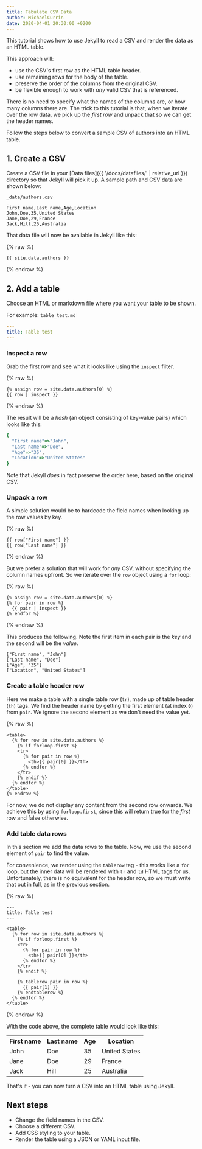 ```yaml
---
title: Tabulate CSV Data
author: MichaelCurrin
date: 2020-04-01 20:30:00 +0200
---
```


This tutorial shows how to use Jekyll to read a CSV and render the data as an HTML table.

This approach will:

- use the CSV's first row as the HTML table header.
- use remaining rows for the body of the table.
- preserve the order of the columns from the original CSV.
- be flexible enough to work with _any_ valid CSV that is referenced.

There is no need to specify what the names of the columns are, or how many columns there are.
The trick to this tutorial is that, when we iterate over the row data, we pick up the _first row_
and unpack that so we can get the header names.

Follow the steps below to convert a sample CSV of authors into an HTML table.


## 1. Create a CSV

Create a CSV file in your [Data files]({{ '/docs/datafiles/' | relative_url }}) directory so
that Jekyll will pick it up. A sample path and CSV data are shown below:

`_data/authors.csv`

```
First name,Last name,Age,Location
John,Doe,35,United States
Jane,Doe,29,France
Jack,Hill,25,Australia
```

That data file will now be available in Jekyll like this:

{% raw %}
```liquid
{{ site.data.authors }}
```
{% endraw %}


## 2. Add a table

Choose an HTML or markdown file where you want your table to be shown.

For example: `table_test.md`

```yaml
---
title: Table test
---
```

### Inspect a row

Grab the first row and see what it looks like using the `inspect` filter.

{% raw %}
```liquid
{% assign row = site.data.authors[0] %}
{{ row | inspect }}
```
{% endraw %}


The result will be a _hash_ (an object consisting of key-value pairs) which looks like this:

```ruby
{
  "First name"=>"John",
  "Last name"=>"Doe",
  "Age"=>"35",
  "Location"=>"United States"
}
```

Note that Jekyll _does_ in fact preserve the order here, based on the original CSV.


### Unpack a row

A simple solution would be to hardcode the field names when looking up the row values by key.

{% raw %}
```liquid
{{ row["First name"] }}
{{ row["Last name"] }}
```
{% endraw %}

But we prefer a solution that will work for _any_ CSV, without specifying the column names upfront.
So we iterate over the `row` object using a `for` loop:

{% raw %}
```liquid
{% assign row = site.data.authors[0] %}
{% for pair in row %}
  {{ pair | inspect }}
{% endfor %}
```
{% endraw %}

This produces the following. Note the first item in each pair is the _key_ and the second will be
the _value_.

```
["First name", "John"]
["Last name", "Doe"]
["Age", "35"]
["Location", "United States"]
```

### Create a table header row

Here we make a table with a single table row (`tr`), made up of table header (`th`) tags. We find
the header name by getting the first element (at index `0`) from `pair`. We ignore the second
element as we don't need the value yet.

{% raw %}
```liquid
<table>
  {% for row in site.data.authors %}
    {% if forloop.first %}
    <tr>
      {% for pair in row %}
        <th>{{ pair[0] }}</th>
      {% endfor %}
    </tr>
    {% endif %}
  {% endfor %}
</table>
{% endraw %}
```

For now, we do not display any content from the second row onwards. We achieve this by using
`forloop.first`, since this will return true for the _first_ row and false otherwise.


### Add table data rows

In this section we add the data rows to the table. Now, we use the second element of `pair`
to find the value.

For convenience, we render using the `tablerow` tag - this works like a `for` loop, but the inner
data will be rendered with `tr` and `td` HTML tags for us. Unfortunately, there is no equivalent for
the header row, so we must write that out in full, as in the previous section.

{% raw %}
```liquid
---
title: Table test
---

<table>
  {% for row in site.data.authors %}
    {% if forloop.first %}
    <tr>
      {% for pair in row %}
        <th>{{ pair[0] }}</th>
      {% endfor %}
    </tr>
    {% endif %}

    {% tablerow pair in row %}
      {{ pair[1] }}
    {% endtablerow %}
  {% endfor %}
</table>
```
{% endraw %}


With the code above, the complete table would look like this:

<table>
  <tr>
    <th>First name</th>
    <th>Last name</th>
    <th>Age</th>
    <th>Location</th>
  </tr>
  <tr>
    <td>John</td>
    <td>Doe</td>
    <td>35</td>
    <td>United States</td>
  </tr>
  <tr>
    <td>Jane</td>
    <td>Doe</td>
    <td>29</td>
    <td>France</td>
  </tr>
  <tr>
    <td>Jack</td>
    <td>Hill</td>
    <td>25</td>
    <td>Australia</td>
  </tr>
</table>

That's it - you can now turn a CSV into an HTML table using Jekyll.

## Next steps

- Change the field names in the CSV.
- Choose a different CSV.
- Add CSS styling to your table.
- Render the table using a JSON or YAML input file. 
